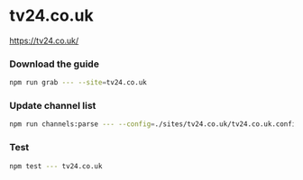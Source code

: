 # tv24.co.uk

https://tv24.co.uk/

### Download the guide

```sh
npm run grab --- --site=tv24.co.uk
```

### Update channel list

```sh
npm run channels:parse --- --config=./sites/tv24.co.uk/tv24.co.uk.config.js --output=./sites/tv24.co.uk/tv24.co.uk.channels.xml
```

### Test

```sh
npm test --- tv24.co.uk
```
